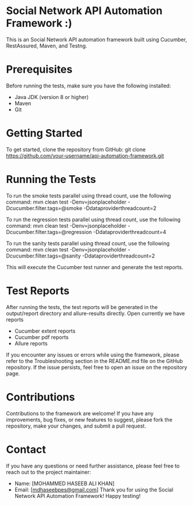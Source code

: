 # Social Network API Automation Framework :)

This is an Social Network API automation framework built using Cucumber, RestAssured, Maven, and Testng.

# Prerequisites

Before running the tests, make sure you have the following installed:

* Java JDK (version 8 or higher)
* Maven
* Git

# Getting Started

To get started, clone the repository from GitHub:
git clone https://github.com/your-username/api-automation-framework.git

# Running the Tests

To run the smoke tests parallel using thread count, use the following command:
mvn clean test -Denv=jsonplaceholder -Dcucumber.filter.tags=@smoke -Ddataproviderthreadcount=2

To run the regression tests parallel using thread count, use the following command:
mvn clean test -Denv=jsonplaceholder -Dcucumber.filter.tags=@regression -Ddataproviderthreadcount=4

To run the sanity tests parallel using thread count, use the following command:
mvn clean test -Denv=jsonplaceholder -Dcucumber.filter.tags=@sanity -Ddataproviderthreadcount=2

This will execute the Cucumber test runner and generate the test reports.

# Test Reports

After running the tests, the test reports will be generated in the output/report directory and allure-results directly. Open
currently we have reports 
* Cucumber extent reports
* Cucumber pdf reports
* Allure reports


If you encounter any issues or errors while using the framework, please refer to the Troubleshooting section in the
README.md file on the GitHub repository. If the issue persists, feel free to open an issue on the repository page.

# Contributions

Contributions to the framework are welcome! If you have any improvements, bug fixes, or new features to suggest, please
fork the repository, make your changes, and submit a pull request.

# Contact
If you have any questions or need further assistance, please feel free to reach out to the project maintainer:

* Name: [MOHAMMED HASEEB ALI KHAN]
* Email: [mdhaseebpes@gmail.com]
  Thank you for using the Social Network API Automation Framework! Happy testing!




